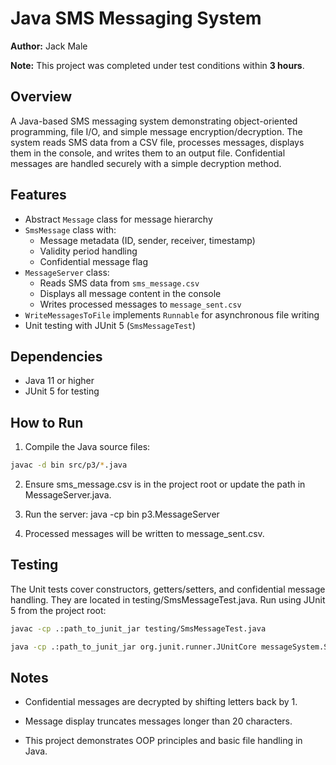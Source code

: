 # Java SMS Messaging System

**Author:** Jack Male 

**Note:** This project was completed under test conditions within **3 hours**.  

## Overview
A Java-based SMS messaging system demonstrating object-oriented programming, file I/O, and simple message encryption/decryption. The system reads SMS data from a CSV file, processes messages, displays them in the console, and writes them to an output file. Confidential messages are handled securely with a simple decryption method.

## Features
- Abstract `Message` class for message hierarchy  
- `SmsMessage` class with:
  - Message metadata (ID, sender, receiver, timestamp)
  - Validity period handling
  - Confidential message flag
- `MessageServer` class:
  - Reads SMS data from `sms_message.csv`
  - Displays all message content in the console
  - Writes processed messages to `message_sent.csv`
- `WriteMessagesToFile` implements `Runnable` for asynchronous file writing
- Unit testing with JUnit 5 (`SmsMessageTest`)

## Dependencies
- Java 11 or higher  
- JUnit 5 for testing  

## How to Run
1. Compile the Java source files:
```bash
javac -d bin src/p3/*.java
```
2. Ensure sms_message.csv is in the project root or update the path in MessageServer.java.

3. Run the server:
   java -cp bin p3.MessageServer

4.  Processed messages will be written to message_sent.csv.

## Testing

The Unit tests cover constructors, getters/setters, and confidential message handling. They are located in testing/SmsMessageTest.java. Run using JUnit 5 from the project root:
```bash
javac -cp .:path_to_junit_jar testing/SmsMessageTest.java

java -cp .:path_to_junit_jar org.junit.runner.JUnitCore messageSystem.SmsMessageTest
```

## Notes

- Confidential messages are decrypted by shifting letters back by 1.

- Message display truncates messages longer than 20 characters.

- This project demonstrates OOP principles and basic file handling in Java.
